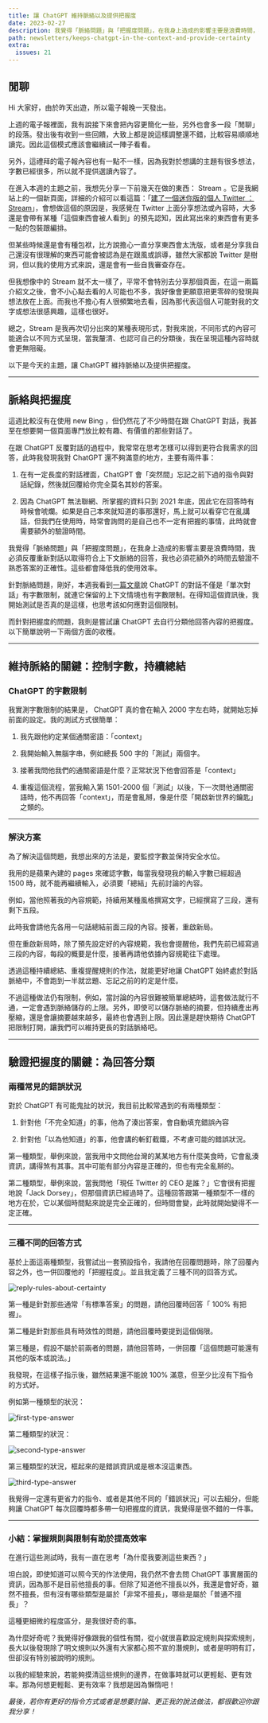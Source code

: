 ```yaml
---
title: 讓 ChatGPT 維持脈絡以及提供把握度
date: 2023-02-27
description: 我覺得「脈絡問題」與「把握度問題」，在我身上造成的影響主要是浪費時間，我必須反覆重新對話以取得符合上下文脈絡的回答，我也必須花額外的時間去驗證不熟悉答案的正確性。這些都會降低我的使用效率。
path: newsletters/keeps-chatgpt-in-the-context-and-provide-certainty
extra:
  issues: 21
---
```


## 閒聊

Hi 大家好，由於昨天出遊，所以電子報晚一天發出。

上週的電子報裡面，我有說接下來會把內容更簡化一些，另外也會多一段「閒聊」的段落。發出後有收到一些回饋，大致上都是說這樣調整還不錯，比較容易順順地讀完。因此這個模式應該會繼續試一陣子看看。

另外，這禮拜的電子報內容也有一點不一樣，因為我對於想講的主題有很多想法，字數已經很多，所以就不提供選讀內容了。

在進入本週的主題之前，我想先分享一下前幾天在做的東西： Stream 。它是我網站上的一個新頁面，詳細的介紹可以看這篇：「[建了一個迷你版的個人 Twitter ： Stream](https://pinchlime.com/blog/built-a-personal-twitter-the-stream/)」，會想做這個的原因是，我感覺在 Twitter 上面分享想法或內容時，大多還是會帶有某種「這個東西會被人看到」的預先認知，因此寫出來的東西會有更多一點的包裝跟編排。

但某些時候還是會有種包袱，比方說擔心一直分享東西會太洗版，或者是分享我自己還沒有很理解的東西可能會被認為是在跟風或誤導，雖然大家都說 Twitter 是樹洞，但以我的使用方式來說，還是會有一些自我審查存在。

但我想像中的 Stream 就不太一樣了，平常不會特別去分享那個頁面，在這一兩篇介紹文之後，會不小心點去看的人可能也不多，我好像會更願意把更零碎的發現與想法放在上面。而我也不擔心有人很頻繁地去看，因為那代表這個人可能對我的文字或想法很感興趣，這樣也很好。

總之，Stream 是我再次切分出來的某種表現形式，對我來說，不同形式的內容可能適合以不同方式呈現，當我釐清、也認可自己的分類後，我在呈現這種內容時就會更無阻礙。

以下是今天的主題，讓 ChatGPT 維持脈絡以及提供把握度。

<!-- more -->

---

## 脈絡與把握度

這週比較沒有在使用 new Bing ，但仍然花了不少時間在跟 ChatGPT 對話，我甚至在想要開一個頁面專門放比較有趣、有價值的那些對話了。

在跟 ChatGPT 反覆對話的過程中，我常常在思考怎樣可以得到更符合我需求的回答，此時我發現我對 ChatGPT 還不夠滿意的地方，主要有兩件事：

1. 在有一定長度的對話裡面，ChatGPT 會「突然間」忘記之前下過的指令與對話紀錄，然後就回覆給你完全莫名其妙的答案。

2. 因為 ChatGPT 無法聯網、所掌握的資料只到 2021 年底，因此它在回答時有時候會唬爛。如果是自己本來就知道的事那還好，馬上就可以看穿它在亂講話，但我們在使用時，時常會詢問的是自己也不一定有把握的事情，此時就會需要額外的驗證時間。

我覺得「脈絡問題」與「把握度問題」，在我身上造成的影響主要是浪費時間，我必須反覆重新對話以取得符合上下文脈絡的回答，我也必須花額外的時間去驗證不熟悉答案的正確性。這些都會降低我的使用效率。

針對脈絡問題，剛好，本週我看到[一篇文章](https://blog.meathill.com/tech/everything-i-know-about-chatgpt-develop-further-limitation-future-effects.html#4097-tokens)說 ChatGPT 的對話不僅是「單次對話」有字數限制，就連它保留的上下文情境也有字數限制。在得知這個資訊後，我開始測試是否真的是這樣，也思考該如何應對這個限制。

而針對把握度的問題，我則是嘗試讓 ChatGPT 去自行分類他回答內容的把握度。以下簡單說明一下兩個方面的收穫。

---

## 維持脈絡的關鍵：控制字數，持續總結

### ChatGPT 的字數限制

我實測字數限制的結果是， ChatGPT 真的會在輸入 2000 字左右時，就開始忘掉前面的設定。我的測試方式很簡單：

1. 我先跟他約定某個通關密語：「context」

2. 我開始輸入無腦字串，例如總長 500 字的「測試」兩個字。

3. 接著我問他我們的通關密語是什麼？正常狀況下他會回答是「context」

4. 重複這個流程，當我輸入第 1501-2000 個「測試」以後，下一次問他通關密語時，他不再回答「context」，而是會亂掰，像是什麼「開啟新世界的鑰匙」之類的。

---

### 解決方案

為了解決這個問題，我想出來的方法是，要監控字數並保持安全水位。

我用的是蘋果內建的 pages 來確認字數，每當我發現我的輸入字數已經超過 1500 時，就不能再繼續輸入，必須要「總結」先前討論的內容。

例如，當他照著我的內容規範，持續用某種風格撰寫文字，已經撰寫了三段，還有剩下五段。

此時我會請他先各用一句話總結前面三段的內容。接著，重啟新局。

但在重啟新局時，除了預先設定好的內容規範，我也會提醒他，我們先前已經寫過三段的內容，每段的概要是什麼，接著再請他依據內容規範往下處理。

透過這種持續總結、重複提醒規則的作法，就能更好地讓 ChatGPT 始終處於對話脈絡中，不會跑到一半就岔題、忘記之前的約定是什麼。

不過這種做法仍有限制，例如，當討論的內容很難被簡單總結時，這套做法就行不通，一定會遇到脈絡儲存的上限。另外，即使可以儲存脈絡的摘要，但持續產出再壓縮，還是會讓摘要越來越多，最終也會遇到上限。因此還是趕快期待 ChatGPT 把限制打開，讓我們可以維持更長的對話脈絡吧。

---

## 驗證把握度的關鍵：為回答分類

### 兩種常見的錯誤狀況

對於 ChatGPT 有可能鬼扯的狀況，我目前比較常遇到的有兩種類型：

1. 針對他「不完全知道」的事，他為了湊出答案，會自動填充錯誤內容

2. 針對他「以為他知道」的事，他會講的斬釘截鐵，不考慮可能的錯誤狀況。

第一種類型，舉例來說，當我用中文問他台灣的某某地方有什麼美食時，它會亂湊資訊，講得煞有其事。其中可能有部分內容是正確的，但也有完全亂掰的。

第二種類型，舉例來說，當我問他「現任 Twitter 的 CEO 是誰？」它會很有把握地說「Jack Dorsey」，但那個資訊已經過時了。這種回答跟第一種類型不一樣的地方在於，它以某個時間點來說是完全正確的，但時間會變，此時就開始變得不一定正確。

---

### 三種不同的回答方式

基於上面這兩種類型，我嘗試出一套預設指令，我請他在回覆問題時，除了回覆內容之外，也一併回覆他的「把握程度」。並且我定義了三種不同的回答方式。

<img src="https://pinchlime-screenshots.s3.ap-northeast-1.amazonaws.com/reply-rules-about-certainty_HgmtFc.webp" loading="lazy" alt="reply-rules-about-certainty" align=center />


第一種是針對那些通常「有標準答案」的問題，請他回覆時回答「 100% 有把握」。

第二種是針對那些具有時效性的問題，請他回覆時要提到這個侷限。

第三種是，假設不屬於前兩者的問題，請他回答時，一併回覆「這個問題可能還有其他的版本或說法。」

我發現，在這樣子指示後，雖然結果還不能說 100% 滿意，但至少比沒有下指令的方式好。

例如第一種類型的狀況：

<img src="https://pinchlime-screenshots.s3.ap-northeast-1.amazonaws.com/first-type-answer_tfyrtA.webp" loading="lazy" alt="first-type-answer" align=center />


第二種類型的狀況：

<img src="https://pinchlime-screenshots.s3.ap-northeast-1.amazonaws.com/second-type-answer_b40CwB.webp" loading="lazy" alt="second-type-answer" align=center />


第三種類型的狀況，框起來的是錯誤資訊或是根本沒這東西。

<img src="https://pinchlime-screenshots.s3.ap-northeast-1.amazonaws.com/third-type-answer_jx4W4r.webp" loading="lazy" alt="third-type-answer" align=center />

我覺得一定還有更省力的指令、或者是其他不同的「錯誤狀況」可以去細分，但能夠讓 ChatGPT 每次回覆時都多帶一句把握度的資訊，我覺得是很不錯的一件事。

---

### 小結：掌握規則與限制有助於提高效率

在進行這些測試時，我有一直在思考「為什麼我要測這些東西？」

坦白說，即使知道可以照今天的作法使用，我仍然不會去問 ChatGPT 事實層面的資訊，因為那不是目前他擅長的事。但除了知道他不擅長以外，我還是會好奇，雖然不擅長，但有沒有哪些類型是屬於「非常不擅長」，哪些是屬於「普通不擅長」？

這種更細微的程度區分，是我很好奇的事。

為什麼好奇呢？我覺得好像跟我的個性有關，從小就很喜歡設定規則與探索規則，長大以後發現除了明文規則以外還有大家都心照不宣的潛規則，或者是明明有訂，但卻沒有特別被說明的規則。

以我的經驗來說，若能夠摸清這些規則的邊界，在做事時就可以更輕鬆、更有效率。那為何想更輕鬆、更有效率？我想是因為懶惰吧！


_最後，若你有更好的指令方式或者是想要討論、更正我的說法做法，都很歡迎你跟我分享！_